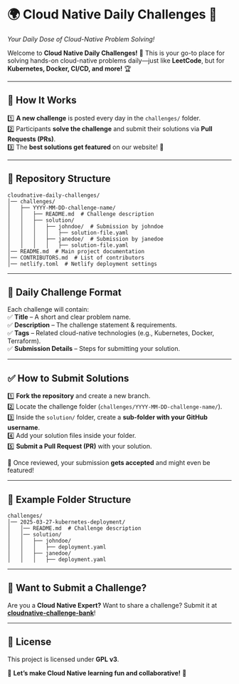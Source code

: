 # 🌍 **Cloud Native Daily Challenges** 🚀  
_Your Daily Dose of Cloud-Native Problem Solving!_  

Welcome to **Cloud Native Daily Challenges!** 🌟 This is your go-to place for solving hands-on cloud-native problems daily—just like **LeetCode**, but for **Kubernetes, Docker, CI/CD, and more!** 🏆  

---

## **📌 How It Works**  
1️⃣ **A new challenge** is posted every day in the `challenges/` folder.  
2️⃣ Participants **solve the challenge** and submit their solutions via **Pull Requests (PRs)**.  
3️⃣ The **best solutions get featured** on our website! 🎉  

---

## **📁 Repository Structure**  
```plaintext
cloudnative-daily-challenges/
│── challenges/
│   ├── YYYY-MM-DD-challenge-name/
│   │   ├── README.md  # Challenge description
│   │   ├── solution/
│   │   │   ├── johndoe/  # Submission by johndoe
│   │   │   │   ├── solution-file.yaml
│   │   │   ├── janedoe/  # Submission by janedoe
│   │   │   │   ├── solution-file.yaml
│── README.md  # Main project documentation
│── CONTRIBUTORS.md  # List of contributors
│── netlify.toml  # Netlify deployment settings
```

---

## **🚀 Daily Challenge Format**  
Each challenge will contain:  
✅ **Title** – A short and clear problem name.  
✅ **Description** – The challenge statement & requirements.  
✅ **Tags** – Related cloud-native technologies (e.g., Kubernetes, Docker, Terraform).  
✅ **Submission Details** – Steps for submitting your solution.  

---

## **✅ How to Submit Solutions**  
1️⃣ **Fork the repository** and create a new branch.  
2️⃣ Locate the challenge folder (`challenges/YYYY-MM-DD-challenge-name/`).  
3️⃣ Inside the `solution/` folder, create a **sub-folder with your GitHub username**.  
4️⃣ Add your solution files inside your folder.  
5️⃣ **Submit a Pull Request (PR)** with your solution.  

🚀 Once reviewed, your submission **gets accepted** and might even be featured!  

---

## **🎯 Example Folder Structure**
```plaintext
challenges/
│── 2025-03-27-kubernetes-deployment/
│   │── README.md  # Challenge description
│   │── solution/
│   │   ├── johndoe/
│   │   │   ├── deployment.yaml
│   │   ├── janedoe/
│   │   │   ├── deployment.yaml
```

---

## **🌟 Want to Submit a Challenge?**  
Are you a **Cloud Native Expert?** Want to share a challenge? Submit it at **[cloudnative-challenge-bank](https://github.com/YOUR_ORG/cloudnative-challenge-bank)**!  

---

## **📜 License**  
This project is licensed under **GPL v3**.  

📢 **Let’s make Cloud Native learning fun and collaborative!** 🚀
